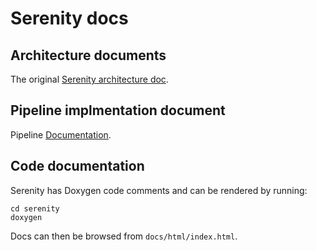 # Serenity docs

## Architecture documents

The original [Serenity architecture doc](https://docs.google.com/document/d/1ekr3uIGvoXrg3daJCPRyvys37teOOf1CA0sIO4jtSAo/edit#).

## Pipeline implmentation document

Pipeline [Documentation](https://github.com/mesosphere/serenity/blob/master/docs/pipeline.md).

## Code documentation

Serenity has Doxygen code comments and can be rendered by running:

```
cd serenity
doxygen
```

Docs can then be browsed from `docs/html/index.html`.
